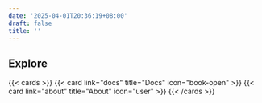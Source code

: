```yaml
---
date: '2025-04-01T20:36:19+08:00'
draft: false
title: ''
---
```

## Explore

{{< cards >}}
{{< card link="docs" title="Docs" icon="book-open" >}}
{{< card link="about" title="About" icon="user" >}}
{{< /cards >}}